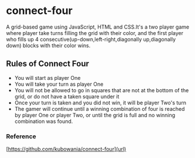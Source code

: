 # connect-four
A grid-based game using JavaScript, HTML and CSS.It's a two player game where player take turns filling the grid with their color, and the first player who fills up 4 consecutive(up-down,left-right,diagonally up,diagonally down) blocks with their color wins.

## Rules of Connect Four
* You will start as player One
* You will take your turn as player One
* You will not be allowed to go in squares that are not at the bottom of the grid, or do not have a taken square under it
* Once your turn is taken and you did not win, it will be player Two's turn
* The gamer will continue until a winning combination of four is reached by player One or player Two, or until the grid is full and no winning combination was found.


### Reference
[https://github.com/kubowania/connect-four](url)
